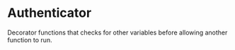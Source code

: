 # Authenticator
Decorator functions that checks for other variables before allowing another function to run.
